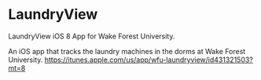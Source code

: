 # LaundryView
LaundryView iOS 8 App for Wake Forest University.

An iOS app that tracks the laundry machines in the dorms at Wake Forest
University. https://itunes.apple.com/us/app/wfu-laundryview/id431321503?mt=8 
